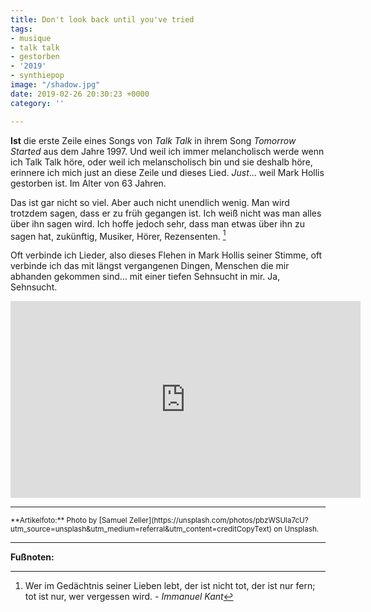 ```yaml
---
title: Don't look back until you've tried
tags:
- musique
- talk talk
- gestorben
- '2019'
- synthiepop
image: "/shadow.jpg"
date: 2019-02-26 20:30:23 +0000
category: ''

---
```

**Ist** die erste Zeile eines Songs von *Talk Talk* in ihrem Song *Tomorrow Started* aus dem Jahre 1997. Und weil ich immer melancholisch werde wenn ich Talk Talk höre, oder weil ich melanscholisch bin und sie deshalb höre, erinnere ich mich just an diese Zeile und dieses Lied. *Just*… weil Mark Hollis gestorben ist. Im Alter von 63 Jahren.

Das ist gar nicht so viel. Aber auch nicht unendlich wenig. Man wird trotzdem sagen, dass er zu früh gegangen ist. Ich weiß nicht was man alles über ihn sagen wird. Ich hoffe jedoch sehr, dass man etwas über ihn zu sagen hat, zukünftig, Musiker, Hörer, Rezensenten. [^1]

Oft verbinde ich Lieder, also dieses Flehen in Mark Hollis seiner Stimme, oft verbinde ich das mit längst vergangenen Dingen, Menschen die mir abhanden gekommen sind… mit einer tiefen Sehnsucht in mir. Ja, Sehnsucht.

<iframe width="560" height="315" src="https://www.youtube.com/embed/XQAOdpj7lm4" frameborder="0" allow="accelerometer; autoplay; encrypted-media; gyroscope; picture-in-picture" allowfullscreen></iframe>

---

<small>
**Artikelfoto:** Photo by [Samuel Zeller](https://unsplash.com/photos/pbzWSUla7cU?utm_source=unsplash&utm_medium=referral&utm_content=creditCopyText) on Unsplash.
</small>

---

**Fußnoten:**

[^1]: Wer im Gedächtnis seiner Lieben lebt, der ist nicht tot, der ist nur fern; tot ist nur, wer vergessen wird. - *Immanuel Kant*